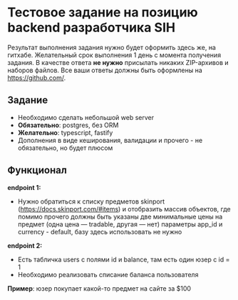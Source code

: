 # Тестовое задание на позицию backend разработчика SIH

Результат выполнения задания нужно будет оформить здесь же, на гитхабе. Желательный срок выполнения 1 день с момента получения задания.
В качестве ответа __не нужно__ присылать никаких ZIP-архивов и наборов файлов. Все ваши ответы должны быть оформлены на https://github.com/.

## Задание

- Необходимо сделать небольшой web server
- __Обязательно__: postgres, без ORM
- __Желательно__: typescript, fastify
- Дополнения в виде кеширования, валидации и прочего - не обязательно, но будет плюсом

## Функционал

__endpoint 1:__

- Нужно обратиться к списку предметов skinport (https://docs.skinport.com/#items)
и отобразить массив объектов, где помимо прочего должны быть указаны две минимальные цены на предмет (одна цена — tradable, другая — нет)
параметры app_id и currency - default, базу здесь использовать не нужно

__endpoint 2:__

- Есть табличка users с полями id и balance, там есть один юзер с id = 1
- Необходимо реализовать списание баланса пользователя

__Пример__: юзер покупает какой-то предмет на сайте за $100
